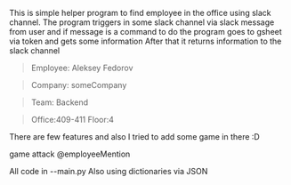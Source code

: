 This is simple helper program to find employee in the office using slack channel.
The program triggers in some slack channel via slack message from user
and if message is a command to do the program goes to gsheet via token and gets some information
After that it returns information to the slack channel

> Employee: Aleksey Fedorov

> Company: someCompany

> Team: Backend

> Office:409-411 Floor:4


There are few features and also I tried to add some game in there :D

game attack @employeeMention

All code in --main.py
Also using dictionaries via JSON
